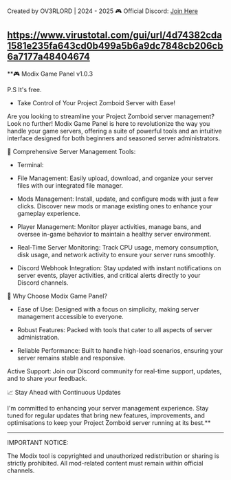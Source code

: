 Created by OV3RLORD | 2024 - 2025
🎮 Official Discord: [Join Here](https://discord.gg/EwWZUSR9tM)

https://www.virustotal.com/gui/url/4d74382cda1581e235fa643cd0b499a5b6a9dc7848cb206cb6a7177a48404674
----------------------------------------------------------------------------------

**🎮 Modix Game Panel v1.0.3 

P.S It's free.

- Take Control of Your Project Zomboid Server with Ease!

Are you looking to streamline your Project Zomboid server management? Look no further! Modix Game Panel is here to revolutionize the way you handle your game servers, offering a suite of powerful tools and an intuitive interface designed for both beginners and seasoned server administrators.

🔧 Comprehensive Server Management Tools:

- Terminal:

- File Management: Easily upload, download, and organize your server files with our integrated file manager.

- Mods Management: Install, update, and configure mods with just a few clicks. Discover new mods or manage existing ones to enhance your gameplay experience.

- Player Management: Monitor player activities, manage bans, and oversee in-game behavior to maintain a healthy server environment.

- Real-Time Server Monitoring: Track CPU usage, memory consumption, disk usage, and network activity to ensure your server runs smoothly.

- Discord Webhook Integration: Stay updated with instant notifications on server events, player activities, and critical alerts directly to your Discord channels.

🌟 Why Choose Modix Game Panel?

- Ease of Use: Designed with a focus on simplicity, making server management accessible to everyone.

- Robust Features: Packed with tools that cater to all aspects of server administration.

- Reliable Performance: Built to handle high-load scenarios, ensuring your server remains stable and responsive.

Active Support: Join our Discord community for real-time support, updates, and to share your feedback.

📈 Stay Ahead with Continuous Updates

I'm committed to enhancing your server management experience. Stay tuned for regular updates that bring new features, improvements, and optimisations to keep your Project Zomboid server running at its best.**

----------------------------------------------------------------------------------

IMPORTANT NOTICE:

The Modix tool is copyrighted and unauthorized redistribution or sharing is strictly prohibited. All mod-related content must remain within official channels.
